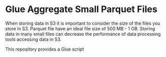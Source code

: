 # Glue Aggregate Small Parquet Files

When storing data in S3 it is important to consider the size of the files you store in S3. Parquet file have an ideal file size of 500 MB - 1 GB. Storing data in many small files can decrease the performance of data processing tools accessing data in S3. 

This repository provides a Glue script 
